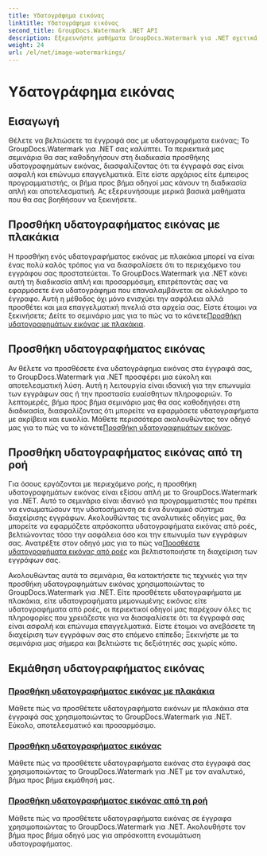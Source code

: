```yaml
---
title: Υδατογράφημα εικόνας
linktitle: Υδατογράφημα εικόνας
second_title: GroupDocs.Watermark .NET API
description: Εξερευνήστε μαθήματα GroupDocs.Watermark για .NET σχετικά με την προσθήκη υδατογραφημάτων εικόνας. Μάθετε βήμα προς βήμα μεθόδους για να βελτιώσετε την ασφάλεια και την επωνυμία του εγγράφου σας.
weight: 24
url: /el/net/image-watermarkings/
---
```


# Υδατογράφημα εικόνας

## Εισαγωγή

Θέλετε να βελτιώσετε τα έγγραφά σας με υδατογραφήματα εικόνας; Το GroupDocs.Watermark για .NET σας καλύπτει. Τα περιεκτικά μας σεμινάρια θα σας καθοδηγήσουν στη διαδικασία προσθήκης υδατογραφημάτων εικόνας, διασφαλίζοντας ότι τα έγγραφά σας είναι ασφαλή και επώνυμα επαγγελματικά. Είτε είστε αρχάριος είτε έμπειρος προγραμματιστής, οι βήμα προς βήμα οδηγοί μας κάνουν τη διαδικασία απλή και αποτελεσματική. Ας εξερευνήσουμε μερικά βασικά μαθήματα που θα σας βοηθήσουν να ξεκινήσετε.

## Προσθήκη υδατογραφήματος εικόνας με πλακάκια
Η προσθήκη ενός υδατογραφήματος εικόνας με πλακάκια μπορεί να είναι ένας πολύ καλός τρόπος για να διασφαλίσετε ότι το περιεχόμενο του εγγράφου σας προστατεύεται. Το GroupDocs.Watermark για .NET κάνει αυτή τη διαδικασία απλή και προσαρμόσιμη, επιτρέποντάς σας να εφαρμόσετε ένα υδατογράφημα που επαναλαμβάνεται σε ολόκληρο το έγγραφο. Αυτή η μέθοδος όχι μόνο ενισχύει την ασφάλεια αλλά προσθέτει και μια επαγγελματική πινελιά στα αρχεία σας. Είστε έτοιμοι να ξεκινήσετε; Δείτε το σεμινάριο μας για το πώς να το κάνετε[Προσθήκη υδατογραφημάτων εικόνας με πλακάκια](./add-tiled-image-watermark/).

## Προσθήκη υδατογραφήματος εικόνας
 Αν θέλετε να προσθέσετε ένα υδατογράφημα εικόνας στα έγγραφά σας, το GroupDocs.Watermark για .NET προσφέρει μια εύκολη και αποτελεσματική λύση. Αυτή η λειτουργία είναι ιδανική για την επωνυμία των εγγράφων σας ή την προστασία ευαίσθητων πληροφοριών. Το λεπτομερές, βήμα προς βήμα σεμινάριο μας θα σας καθοδηγήσει στη διαδικασία, διασφαλίζοντας ότι μπορείτε να εφαρμόσετε υδατογραφήματα με ακρίβεια και ευκολία. Μάθετε περισσότερα ακολουθώντας τον οδηγό μας για το πώς να το κάνετε[Προσθήκη υδατογραφημάτων εικόνας](./add-image-watermark/).

## Προσθήκη υδατογραφήματος εικόνας από τη ροή
Για όσους εργάζονται με περιεχόμενο ροής, η προσθήκη υδατογραφημάτων εικόνας είναι εξίσου απλή με το GroupDocs.Watermark για .NET. Αυτό το σεμινάριο είναι ιδανικό για προγραμματιστές που πρέπει να ενσωματώσουν την υδατοσήμανση σε ένα δυναμικό σύστημα διαχείρισης εγγράφων. Ακολουθώντας τις αναλυτικές οδηγίες μας, θα μπορείτε να εφαρμόζετε απρόσκοπτα υδατογραφήματα εικόνας από ροές, βελτιώνοντας τόσο την ασφάλεια όσο και την επωνυμία των εγγράφων σας. Ανατρέξτε στον οδηγό μας για το πώς να[Προσθέστε υδατογραφήματα εικόνας από ροές](./add-image-watermark-from-stream/) και βελτιστοποιήστε τη διαχείριση των εγγράφων σας.

Ακολουθώντας αυτά τα σεμινάρια, θα κατακτήσετε τις τεχνικές για την προσθήκη υδατογραφημάτων εικόνας χρησιμοποιώντας το GroupDocs.Watermark για .NET. Είτε προσθέτετε υδατογραφήματα με πλακάκια, είτε υδατογραφήματα μεμονωμένης εικόνας είτε υδατογραφήματα από ροές, οι περιεκτικοί οδηγοί μας παρέχουν όλες τις πληροφορίες που χρειάζεστε για να διασφαλίσετε ότι τα έγγραφά σας είναι ασφαλή και επώνυμα επαγγελματικά. Είστε έτοιμοι να ανεβάσετε τη διαχείριση των εγγράφων σας στο επόμενο επίπεδο; Ξεκινήστε με τα σεμινάρια μας σήμερα και βελτιώστε τις δεξιότητές σας χωρίς κόπο.

## Εκμάθηση υδατογραφήματος εικόνας
### [Προσθήκη υδατογραφήματος εικόνας με πλακάκια](./add-tiled-image-watermark/)
Μάθετε πώς να προσθέτετε υδατογραφήματα εικόνων με πλακάκια στα έγγραφά σας χρησιμοποιώντας το GroupDocs.Watermark για .NET. Εύκολο, αποτελεσματικό και προσαρμόσιμο.
### [Προσθήκη υδατογραφήματος εικόνας](./add-image-watermark/)
Μάθετε πώς να προσθέτετε υδατογραφήματα εικόνας στα έγγραφά σας χρησιμοποιώντας το GroupDocs.Watermark για .NET με τον αναλυτικό, βήμα προς βήμα εκμάθησή μας.
### [Προσθήκη υδατογραφήματος εικόνας από τη ροή](./add-image-watermark-from-stream/)
Μάθετε πώς να προσθέτετε υδατογραφήματα εικόνας σε έγγραφα χρησιμοποιώντας το GroupDocs.Watermark για .NET. Ακολουθήστε τον βήμα προς βήμα οδηγό μας για απρόσκοπτη ενσωμάτωση υδατογραφήματος.